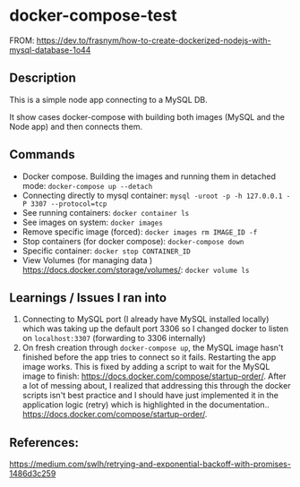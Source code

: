 # docker-compose-test

FROM: https://dev.to/frasnym/how-to-create-dockerized-nodejs-with-mysql-database-1o44

## Description

This is a simple node app connecting to a MySQL DB.

It show cases docker-compose with building both images (MySQL and the Node app) and then connects them.

## Commands

- Docker compose. Building the images and running them in detached mode:
  `docker-compose up --detach`
- Connecting directly to mysql container:
  `mysql -uroot -p -h 127.0.0.1 -P 3307 --protocol=tcp`
- See running containers:
  `docker container ls`
- See images on system:
  `docker images`
- Remove specific image (forced):
  `docker images rm IMAGE_ID -f`
- Stop containers (for docker compose):
  `docker-compose down`
- Specific container:
  `docker stop CONTAINER_ID`
- View Volumes (for managing data ) https://docs.docker.com/storage/volumes/:
  `docker volume ls`

## Learnings / Issues I ran into

1. Connecting to MySQL port (I already have MySQL installed locally) which was taking up the default port 3306 so I changed docker to listen on `localhost:3307` (forwarding to 3306 internally)
2. On fresh creation through `docker-compose up`, the MySQL image hasn't finished before the app tries to connect so it fails. Restarting the app image works. This is fixed by adding a script to wait for the MySQL image to finish: https://docs.docker.com/compose/startup-order/. After a lot of messing about, I realized that addressing this through the docker scripts isn't best practice and I should have just implemented it in the application logic (retry) which is highlighted in the documentation.. https://docs.docker.com/compose/startup-order/.

## References:

https://medium.com/swlh/retrying-and-exponential-backoff-with-promises-1486d3c259

